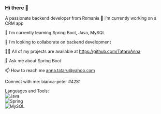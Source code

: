 ### Hi there 👋


A passionate backend developer from Romania
🔭 I’m currently working on a CRM app

🌱 I’m currently learning Spring Boot, Java, MySQL

👯 I’m looking to collaborate on backend development

👨‍💻 All of my projects are available at https://github.com/TataruAnna

💬 Ask me about Spring Boot

📫 How to reach me anna.tataru@yahoo.com

Connect with me:
bianca-peter #4281

Languages and Tools:  
![Java](https://img.shields.io/badge/Java-ED8B00?style=for-the-badge&logo=java&logoColor=white)  
![Spring](https://img.shields.io/badge/Spring-6DB33F?style=for-the-badge&logo=spring&logoColor=white)  
![MySQL](https://img.shields.io/badge/mysql-%2300f.svg?style=for-the-badge&logo=mysql&logoColor=white)



